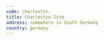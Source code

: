```yaml
---
code: charleston
title: Charleston Site
address: somewhere in South Germany
country: germany
---
```

